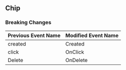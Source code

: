 ## Chip

### Breaking Changes

|Previous Event Name|Modified Event Name|
|-----------|-----------|
|created|Created|
|click|OnClick|
|Delete|OnDelete|
